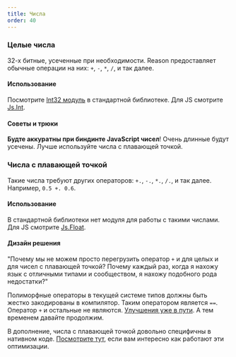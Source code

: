 ```yaml
---
title: Числа
order: 40
---
```


### Целые числа

32-х битные, усеченные при необходимости. Reason предоставляет обычные операции на них: `+`, `-`, `*`, `/`,
и так далее.

#### Использование

Посмотрите [Int32 модуль](/api/Int32.html) в стандартной библиотеке. Для JS смотрите [Js.Int](https://bucklescript.github.io/bucklescript/api/Js.Int.html).

#### Советы и трюки

**Будте аккуратны при биндинте JavaScript чисел**! Очень длинные будут усечены. Лучше используйте числа с
плавающей точкой.

### Числа с плавающей точкой

Такие числа требуют других операторов: `+.`, `-.`, `*.`, `/.`, и так далее. Например, `0.5 +. 0.6`.

#### Использование

В стандартной библиотеки нет модуля для работы с такими числами. Для JS смотрите
[Js.Float](https://bucklescript.github.io/bucklescript/api/Js.Float.html).

#### Дизайн решения

"Почему мы не можем просто перегрузить оператор `+` и для целых и для чисел с плавающей точкой? Почему
каждый раз, когда я нахожу язык с отличными типами и сообществом, я нахожу подобного рода недостатки?"

Полиморфные операторы в текущей системе типов должны быть жестко закодированы в компилятор. Таким оператором
является `==`. Оператор `+` и остальные не являются.
[Улучшения уже в пути](https://www.reddit.com/r/ocaml/comments/2vyk10/modular_implicits/). А тем временем
давайте продолжим.

В дополнение, числа с плавающей точкой довольно специфичны в нативном коде.
[Посмотрите тут](http://www.lexifi.com/blog/unboxed-floats-ocaml), если вам интересно как работают эти
оптимизации.
